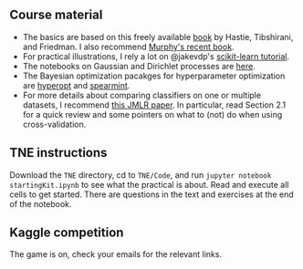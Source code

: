## Course material
* The basics are based on this freely available [book](https://web.stanford.edu/~hastie/Papers/ESLII.pdf) by Hastie, Tibshirani, and Friedman. I also recommend [Murphy's recent book](https://mitpress.mit.edu/books/machine-learning-0).
* For practical illustrations, I rely a lot on @jakevdp's [scikit-learn tutorial](https://github.com/jakevdp/sklearn_scipy2013
).
* The notebooks on Gaussian and Dirichlet processes are [here](https://github.com/rbardenet/bnp-course).
* The Bayesian optimization pacakges for hyperparameter optimization are [hyperopt](https://github.com/hyperopt/hyperopt) and [spearmint](https://github.com/HIPS/Spearmint).
* For more details about comparing classifiers on one or multiple datasets, I recommend [this JMLR paper](http://citeseerx.ist.psu.edu/viewdoc/download?doi=10.1.1.141.3142&rep=rep1&type=pdf). In particular, read Section 2.1 for a quick review and some pointers on what to (not) do when using cross-validation.

## TNE instructions
Download the `TNE` directory, cd to `TNE/Code`, and run
`jupyter notebook startingKit.ipynb`
to see what the practical is about. Read and execute all cells to get started. There are questions in the text and exercises at the end of the notebook.

## Kaggle competition
The game is on, check your emails for the relevant links.
